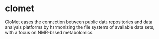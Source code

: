 # clomet
CloMet eases the connection between public data repositories and data analysis platforms by harmonizing the file systems of available data sets, with a focus on NMR-based metabolomics.
